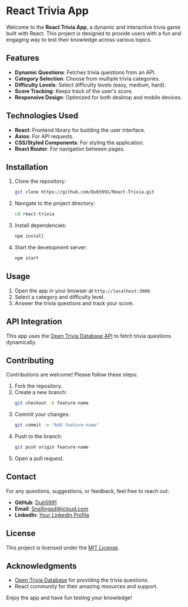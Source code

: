 # React Trivia App

Welcome to the **React Trivia App**, a dynamic and interactive trivia game built with React. This project is designed to provide users with a fun and engaging way to test their knowledge across various topics.

## Features

- **Dynamic Questions**: Fetches trivia questions from an API.
- **Category Selection**: Choose from multiple trivia categories.
- **Difficulty Levels**: Select difficulty levels (easy, medium, hard).
- **Score Tracking**: Keeps track of the user's score.
- **Responsive Design**: Optimized for both desktop and mobile devices.

## Technologies Used

- **React**: Frontend library for building the user interface.
- **Axios**: For API requests.
- **CSS/Styled Components**: For styling the application.
- **React Router**: For navigation between pages.

## Installation

1. Clone the repository:
    ```bash
    git clone https://github.com/Dub5991/React-Trivia.git
    ```
2. Navigate to the project directory:
    ```bash
    cd react-trivia
    ```
3. Install dependencies:
    ```bash
    npm install
    ```
4. Start the development server:
    ```bash
    npm start
    ```

## Usage

1. Open the app in your browser at `http://localhost:3000`.
2. Select a category and difficulty level.
3. Answer the trivia questions and track your score.

## API Integration

This app uses the [Open Trivia Database API](https://opentdb.com/) to fetch trivia questions dynamically.

## Contributing

Contributions are welcome! Please follow these steps:

1. Fork the repository.
2. Create a new branch:
    ```bash
    git checkout -b feature-name
    ```
3. Commit your changes:
    ```bash
    git commit -m "Add feature-name"
    ```
4. Push to the branch:
    ```bash
    git push origin feature-name
    ```
5. Open a pull request.

## Contact

For any questions, suggestions, or feedback, feel free to reach out:

- **GitHub**: [Dub5991](https://github.com/Dub5991)
- **Email**: [Snellingsd@icloud.com](mailto:Snellingsd@icloud.com)
- **LinkedIn**: [Your LinkedIn Profile](https://www.linkedin.com/in/dustin-snellings-8385ba274/)
## License

This project is licensed under the [MIT License](LICENSE).

## Acknowledgments

- [Open Trivia Database](https://opentdb.com/) for providing the trivia questions.
- React community for their amazing resources and support.

Enjoy the app and have fun testing your knowledge!
